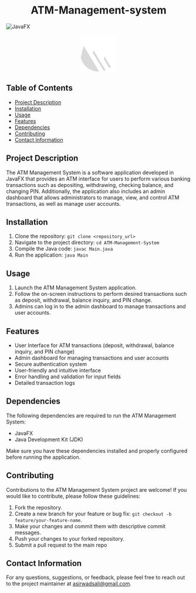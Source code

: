 <h1 align=center> ATM-Management-system </h1>

![JavaFX](https://img.shields.io/badge/JavaFX-16-orange.svg)

<p align="center">
  <img src="src/icons/bankIcon.png" alt="Project Logo" width="100">
</p>

## Table of Contents
- [Project Description](#project-description)
- [Installation](#installation)
- [Usage](#usage)
- [Features](#features)
- [Dependencies](#dependencies)
- [Contributing](#contributing)
- [Contact Information](#contact-information)

## Project Description
The ATM Management System is a software application developed in JavaFX that provides an ATM interface for users to perform various banking transactions such as depositing, withdrawing, checking balance, and changing PIN. Additionally, the application also includes an admin dashboard that allows administrators to manage, view, and control ATM transactions, as well as manage user accounts.

## Installation
1. Clone the repository: `git clone <repository_url>`
2. Navigate to the project directory: `cd ATM-Management-System`
3. Compile the Java code: `javac Main.java`
4. Run the application: `java Main`

## Usage
1. Launch the ATM Management System application.
2. Follow the on-screen instructions to perform desired transactions such as deposit, withdrawal, balance inquiry, and PIN change.
3. Admins can log in to the admin dashboard to manage transactions and user accounts.

## Features
- User Interface for ATM transactions (deposit, withdrawal, balance inquiry, and PIN change)
- Admin dashboard for managing transactions and user accounts
- Secure authentication system
- User-friendly and intuitive interface
- Error handling and validation for input fields
- Detailed transaction logs

## Dependencies
The following dependencies are required to run the ATM Management System:
- JavaFX
- Java Development Kit (JDK)

Make sure you have these dependencies installed and properly configured before running the application.

## Contributing
Contributions to the ATM Management System project are welcome! If you would like to contribute, please follow these guidelines:
1. Fork the repository.
2. Create a new branch for your feature or bug fix: `git checkout -b feature/your-feature-name`.
3. Make your changes and commit them with descriptive commit messages.
4. Push your changes to your forked repository.
5. Submit a pull request to the main repo

## Contact Information
For any questions, suggestions, or feedback, please feel free to reach out to the project maintainer at asirwadsali@gmail.com.

